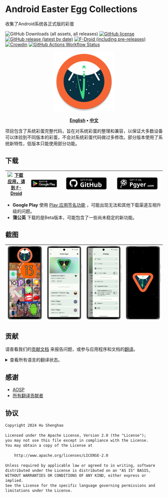 # Android Easter Egg Collections

收集了Android系统各正式版的彩蛋

![GitHub Downloads (all assets, all releases)](https://img.shields.io/github/downloads/hushenghao/AndroidEasterEggs/total?logo=github&label=Downloads)
[![GitHub license](https://img.shields.io/github/license/hushenghao/AndroidEasterEggs?logo=apache)](https://github.com/hushenghao/AndroidEasterEggs/blob/master/LICENSE)
[![GitHub release (latest by date)](https://img.shields.io/github/v/release/hushenghao/AndroidEasterEggs?logo=github)](https://github.com/hushenghao/AndroidEasterEggs/releases)
[![F-Droid (including pre-releases)](https://img.shields.io/f-droid/v/com.dede.android_eggs?logo=fdroid)](https://f-droid.org/packages/com.dede.android_eggs)
[![Crowdin](https://badges.crowdin.net/easter-eggs/localized.svg)](https://crowdin.com/project/easter-eggs)
[![GitHub Actions Workflow Status](https://img.shields.io/github/actions/workflow/status/hushenghao/AndroidEasterEggs/buildBeta.yml?logo=github&label=Beta%20CI)](https://github.com/hushenghao/AndroidEasterEggs/actions/workflows/buildBeta.yml)

<div align="center">

![logo](assets/image/ic_launcher_round.png)

**[English](./README.md) • [中文](./README_zh.md)**

</div>

项目包含了系统彩蛋完整代码，旨在对系统彩蛋的整理和兼容，以保证大多数设备可以体验到不同版本的彩蛋，不会对系统彩蛋代码做过多修改。部分版本使用了系统新特性，低版本只能使用部分功能。

## 下载

| [![下载应用，请到 F-Droid](https://fdroid.gitlab.io/artwork/badge/get-it-on-zh-cn.svg)](https://f-droid.org/packages/com.dede.android_eggs) | [![下载应用，请到 Google Play](assets/image/badge_playstore_fixpadding-zh.png)](https://play.google.com/store/apps/details?id=com.dede.android_eggs&utm_source=Github&pcampaignid=pcampaignidMKT-Other-global-all-co-prtnr-py-PartBadge-Mar2515-1) | [![Github](assets/image/badge_github.svg)](https://github.com/hushenghao/AndroidEasterEggs/releases) | [![Beta](assets/image/badge_pgyer.svg)](https://www.pgyer.com/eggs) |
|--------------------------------------------------------------------------------------------------------------------------------------|---------------------------------------------------------------------------------------------------------------------------------------------------------------------------------------------------------------------------------------------|------------------------------------------------------------------------------------------------------|---------------------------------------------------------------------|

* **Google Play**
  使用 [Play 应用签名功能](https://support.google.com/googleplay/android-developer/answer/9842756)
  ，可能出现无法和其他下载渠道互相升级的问题。
* **蒲公英** 下载的是Beta版本，可能包含了一些尚未稳定的新功能。

## 截图

| ![Screenshot](./fastlane/metadata/android/en-US/images/phoneScreenshots/1.png) | ![Screenshot](./fastlane/metadata/android/en-US/images/phoneScreenshots/2.png) | ![Screenshot](./fastlane/metadata/android/en-US/images/phoneScreenshots/3.png) | ![Screenshot](./fastlane/metadata/android/en-US/images/phoneScreenshots/4.png) |
|--------------------------------------------------------------------------------|--------------------------------------------------------------------------------|--------------------------------------------------------------------------------|--------------------------------------------------------------------------------|

## 贡献

请查看我们的[贡献文档](.github/CONTRIBUTING.md)
来报告问题，或参与应用程序和文档的[翻译](https://zh.crowdin.com/project/easter-eggs)。

<details>
<summary>查看所有语言的翻译状态。</summary>

[![Crowdin](script/crowdin/crowdin_project_progress.svg)](https://zh.crowdin.com/project/easter-eggs)

</details>

## 感谢

* [AOSP](https://cs.android.com/android/platform/superproject/main)
* [所有翻译贡献者](https://zh.crowdin.com/project/easter-eggs/members)

## 协议

```text
Copyright 2024 Hu Shenghao

Licensed under the Apache License, Version 2.0 (the "License");
you may not use this file except in compliance with the License.
You may obtain a copy of the License at

    http://www.apache.org/licenses/LICENSE-2.0

Unless required by applicable law or agreed to in writing, software
distributed under the License is distributed on an "AS IS" BASIS,
WITHOUT WARRANTIES OR CONDITIONS OF ANY KIND, either express or implied.
See the License for the specific language governing permissions and
limitations under the License.
```
